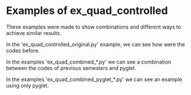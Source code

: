 # Examples of ex_quad_controlled

These examples were made to show combinations and different ways to achieve similar results.

In the 'ex_quad_controlled_original.py' example, we can see how were the codes before.

In the examples 'ex_quad_combined_*.py' we can see a combination between the codes of previous semesters and pyglet.

In the examples 'ex_quad_combined_pyglet_*.py' we can see an example using only pyglet.
 